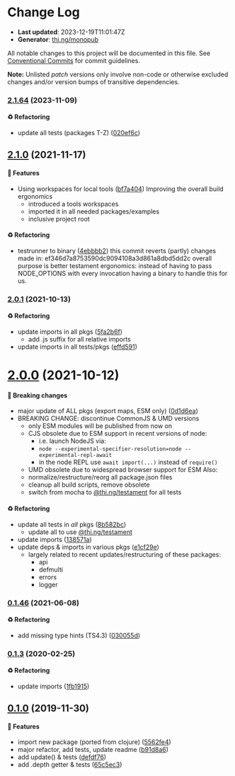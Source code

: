 # Change Log

- **Last updated**: 2023-12-19T11:01:47Z
- **Generator**: [thi.ng/monopub](https://thi.ng/monopub)

All notable changes to this project will be documented in this file.
See [Conventional Commits](https://conventionalcommits.org/) for commit guidelines.

**Note:** Unlisted _patch_ versions only involve non-code or otherwise excluded changes
and/or version bumps of transitive dependencies.

### [2.1.64](https://github.com/thi-ng/umbrella/tree/@thi.ng/zipper@2.1.64) (2023-11-09)

#### ♻️ Refactoring

- update all tests (packages T-Z) ([020ef6c](https://github.com/thi-ng/umbrella/commit/020ef6c))

## [2.1.0](https://github.com/thi-ng/umbrella/tree/@thi.ng/zipper@2.1.0) (2021-11-17)

#### 🚀 Features

- Using workspaces for local tools ([bf7a404](https://github.com/thi-ng/umbrella/commit/bf7a404))
  Improving the overall build ergonomics
  - introduced a tools workspaces
  - imported it in all needed packages/examples
  - inclusive project root

#### ♻️ Refactoring

- testrunner to binary ([4ebbbb2](https://github.com/thi-ng/umbrella/commit/4ebbbb2))
  this commit reverts (partly) changes made in:
  ef346d7a8753590dc9094108a3d861a8dbd5dd2c
  overall purpose is better testament ergonomics:
  instead of having to pass NODE_OPTIONS with every invocation
  having a binary to handle this for us.

### [2.0.1](https://github.com/thi-ng/umbrella/tree/@thi.ng/zipper@2.0.1) (2021-10-13)

#### ♻️ Refactoring

- update imports in all pkgs ([5fa2b6f](https://github.com/thi-ng/umbrella/commit/5fa2b6f))
  - add .js suffix for all relative imports
- update imports in all tests/pkgs ([effd591](https://github.com/thi-ng/umbrella/commit/effd591))

# [2.0.0](https://github.com/thi-ng/umbrella/tree/@thi.ng/zipper@2.0.0) (2021-10-12)

#### 🛑 Breaking changes

- major update of ALL pkgs (export maps, ESM only) ([0d1d6ea](https://github.com/thi-ng/umbrella/commit/0d1d6ea))
- BREAKING CHANGE: discontinue CommonJS & UMD versions
  - only ESM modules will be published from now on
  - CJS obsolete due to ESM support in recent versions of node:
    - i.e. launch NodeJS via:
    - `node --experimental-specifier-resolution=node --experimental-repl-await`
    - in the node REPL use `await import(...)` instead of `require()`
  - UMD obsolete due to widespread browser support for ESM
  Also:
  - normalize/restructure/reorg all package.json files
  - cleanup all build scripts, remove obsolete
  - switch from mocha to [@thi.ng/testament](https://github.com/thi-ng/umbrella/tree/main/packages/testament) for all tests

#### ♻️ Refactoring

- update all tests in _all_ pkgs ([8b582bc](https://github.com/thi-ng/umbrella/commit/8b582bc))
  - update all to use [@thi.ng/testament](https://github.com/thi-ng/umbrella/tree/main/packages/testament)
- update imports ([138571a](https://github.com/thi-ng/umbrella/commit/138571a))
- update deps & imports in various pkgs ([e1cf29e](https://github.com/thi-ng/umbrella/commit/e1cf29e))
  - largely related to recent updates/restructuring of these packages:
    - api
    - defmulti
    - errors
    - logger

### [0.1.46](https://github.com/thi-ng/umbrella/tree/@thi.ng/zipper@0.1.46) (2021-06-08)

#### ♻️ Refactoring

- add missing type hints (TS4.3) ([030055d](https://github.com/thi-ng/umbrella/commit/030055d))

### [0.1.3](https://github.com/thi-ng/umbrella/tree/@thi.ng/zipper@0.1.3) (2020-02-25)

#### ♻️ Refactoring

- update imports ([1fb1915](https://github.com/thi-ng/umbrella/commit/1fb1915))

## [0.1.0](https://github.com/thi-ng/umbrella/tree/@thi.ng/zipper@0.1.0) (2019-11-30)

#### 🚀 Features

- import new package (ported from clojure) ([5562fe4](https://github.com/thi-ng/umbrella/commit/5562fe4))
- major refactor, add tests, update readme ([b91d8a6](https://github.com/thi-ng/umbrella/commit/b91d8a6))
- add update() & tests ([defdf76](https://github.com/thi-ng/umbrella/commit/defdf76))
- add .depth getter & tests ([65c5ec3](https://github.com/thi-ng/umbrella/commit/65c5ec3))

